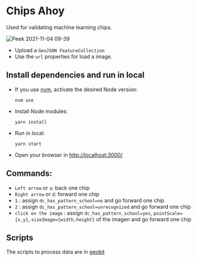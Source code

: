# Chips Ahoy

Used for validating machine learning chips.

![Peek 2021-11-04 09-39](https://user-images.githubusercontent.com/12978932/140334426-188775bc-23e3-420c-ba24-fdc08f60ce15.gif)

- Upload a `GeoJSON FeatureCollection`
- Use the `url` properties for load a image.

## Install dependencies and run in local

- If you use [nvm](https://github.com/nvm-sh/nvm), activate the desired Node version:

  `nvm use`

- Install Node modules:

  `yarn install`

- Run in local:

  `yarn start`

- Open your browser in [http://localhost:3000/](http://localhost:3000/)

## Commands:

- `Left arrow` or `a`: back one chip
- `Right arrow` or `d`: forward one chip
- `1` : assign `dc_has_pattern_school=no` and go forward one chip
- `2` : assign `dc_has_pattern_school=unrecognized` and go forward one chip
- `click on the image` : assign `dc_has_pattern_school=yes`, `pointScale={x,y}`, `sizeImage={width,height}` of the imagen and go forward one chip

## Scripts

The scripts to process data are in [geokit](http://devseed.com/geokit-doc-seed/usage/chips-ahoy/)
